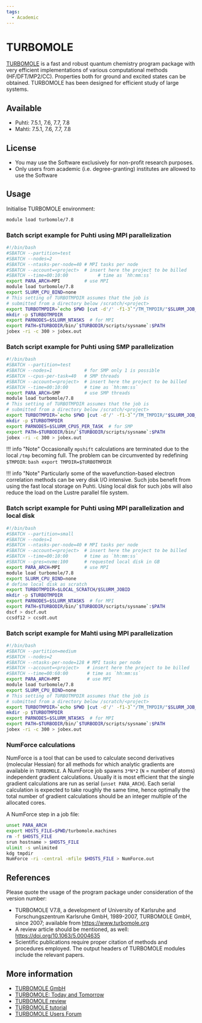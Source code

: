 ```yaml
---
tags:
  - Academic
---
```


# TURBOMOLE

[TURBOMOLE](https://www.turbomole.org/turbomole/turbomole-features/) is a fast
and robust quantum chemistry program package with very efficient
implementations of various computational methods (HF/DFT/MP2/CC). Properties
both for ground and excited states can be obtained. TURBOMOLE has been designed
for efficient study of large systems. 

## Available

- Puhti: 7.5.1, 7.6, 7.7, 7.8
- Mahti: 7.5.1, 7.6, 7.7, 7.8

## License

- You may use the Software exclusively for non-profit research
  purposes.
- Only users from academic (i.e. degree-granting) institutes are
  allowed to use the Software

## Usage

Initialise TURBOMOLE environment:

```bash
module load turbomole/7.8
```

### Batch script example for Puhti using MPI parallelization

```bash
#!/bin/bash
#SBATCH --partition=test
#SBATCH --nodes=2
#SBATCH --ntasks-per-node=40 # MPI tasks per node
#SBATCH --account=<project>  # insert here the project to be billed 
#SBATCH --time=00:10:00           # time as `hh:mm:ss`
export PARA_ARCH=MPI         # use MPI 
module load turbomole/7.8
export SLURM_CPU_BIND=none
# This setting of TURBOTMPDIR assumes that the job is 
# submitted from a directory below /scratch/<project>
export TURBOTMPDIR=`echo $PWD |cut -d'/' -f1-3`"/TM_TMPDIR/"$SLURM_JOB_ID
mkdir -p $TURBOTMPDIR
export PARNODES=$SLURM_NTASKS  # for MPI
export PATH=$TURBODIR/bin/`$TURBODIR/scripts/sysname`:$PATH
jobex -ri -c 300 > jobex.out
```

### Batch script example for Puhti using SMP parallelization

```bash
#!/bin/bash
#SBATCH --partition=test
#SBATCH --nodes=1            # for SMP only 1 is possible
#SBATCH --cpus-per-task=40   # SMP threads
#SBATCH --account=<project>  # insert here the project to be billed
#SBATCH --time=00:10:00      # time as `hh:mm:ss`
export PARA_ARCH=SMP         # use SMP threads   
module load turbomole/7.8
# This setting of TURBOTMPDIR assumes that the job is 
# submitted from a directory below /scratch/<project>
export TURBOTMPDIR=`echo $PWD |cut -d'/' -f1-3`"/TM_TMPDIR/"$SLURM_JOB_ID
mkdir -p $TURBOTMPDIR
export PARNODES=$SLURM_CPUS_PER_TASK  # for SMP
export PATH=$TURBODIR/bin/`$TURBODIR/scripts/sysname`:$PATH
jobex -ri -c 300 > jobex.out
```

!!! info "Note"
    Occasionally `mpshift` calculations are terminated due to the local `/tmp`
    becoming full. The problem can be circumvented by redefining `$TMPDIR`:
    ```bash
    export TMPDIR=$TURBOTMPDIR
    ```

!!! info "Note"
    Particularly some of the wavefunction-based electron correlation methods
    can be very disk I/O intensive. Such jobs benefit from using the fast local
    storage on Puhti. Using local disk for such jobs will also reduce the load
    on the Lustre parallel file system.
 
### Batch script example for Puhti using MPI parallelization and local disk

```bash
#!/bin/bash
#SBATCH --partition=small
#SBATCH --nodes=1
#SBATCH --ntasks-per-node=40 # MPI tasks per node
#SBATCH --account=<project>  # insert here the project to be billed
#SBATCH --time=00:10:00      # time as `hh:mm:ss`
#SBATCH --gres=nvme:100      # requested local disk in GB
export PARA_ARCH=MPI         # use MPI
module load turbomole/7.8
export SLURM_CPU_BIND=none
# define local disk as scratch
export TURBOTMPDIR=$LOCAL_SCRATCH/$SLURM_JOBID
mkdir -p $TURBOTMPDIR
export PARNODES=$SLURM_NTASKS  # for MPI
export PATH=$TURBODIR/bin/`$TURBODIR/scripts/sysname`:$PATH
dscf > dscf.out
ccsdf12 > ccsdt.out
```

### Batch script example for Mahti using MPI parallelization

```bash
#!/bin/bash
#SBATCH --partition=medium
#SBATCH --nodes=2
#SBATCH --ntasks-per-node=128 # MPI tasks per node
#SBATCH --account=<project>   # insert here the project to be billed
#SBATCH --time=00:60:00       # time as `hh:mm:ss`
export PARA_ARCH=MPI          # use MPI
module load turbomole/7.8
export SLURM_CPU_BIND=none
# This setting of TURBOTMPDIR assumes that the job is 
# submitted from a directory below /scratch/<project>
export TURBOTMPDIR=`echo $PWD |cut -d'/' -f1-3`"/TM_TMPDIR/"$SLURM_JOB_ID
mkdir -p $TURBOTMPDIR
export PARNODES=$SLURM_NTASKS  # for MPI
export PATH=$TURBODIR/bin/`$TURBODIR/scripts/sysname`:$PATH
jobex -ri -c 300 > jobex.out
```

### NumForce calculations

NumForce is a tool that can be used to calculate second derivatives (molecular
Hessian) for all methods for which analytic gradients are available in
`TURBOMOLE`. A NumForce job spawns `3*N*2` (`N` = number of atoms) independent
gradient calculations.  Usually it is most efficient that the single gradient
calculations are run as serial (`unset PARA_ARCH`). Each serial calculation is
expected to take roughly the same time, hence optimally the total number of
gradient calculations should be an integer multiple of the allocated cores.

A NumForce step in a job file:

```bash
unset PARA_ARCH
export HOSTS_FILE=$PWD/turbomole.machines
rm -f $HOSTS_FILE
srun hostname > $HOSTS_FILE
ulimit -s unlimited
kdg tmpdir
NumForce -ri -central -mfile $HOSTS_FILE > NumForce.out
```

## References

Please quote the usage of the program package under consideration of the
version number:

- TURBOMOLE V7.8, a development of University of Karlsruhe and
  Forschungszentrum Karlsruhe GmbH, 1989-2007, TURBOMOLE GmbH, since 2007;
  available from https://www.turbomole.org
- A review article should be mentioned, as well:
  https://doi.org/10.1063/5.0004635
- Scientific publications require proper citation of methods and procedures
  employed. The output headers of TURBOMOLE modules include the relevant
  papers. 

## More information

- [TURBOMOLE GmbH](https://www.turbomole.org/turbomole/turbomole-documentation/) 
- [TURBOMOLE: Today and Tomorrow](https://pubs.acs.org/doi/10.1021/acs.jctc.3c00347)
- [TURBOMOLE review](https://aip.scitation.org/doi/10.1063/5.0004635) 
- [TURBOMOLE tutorial](https://www.turbomole.org/wp-content/uploads/Tutorial_7-7.pdf)
- [TURBOMOLE Users Forum](https://forum.turbomole.org/index.php)
